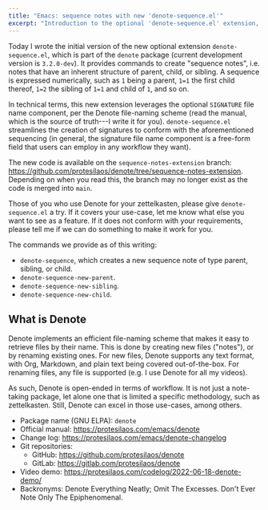 ```yaml
---
title: "Emacs: sequence notes with new 'denote-sequence.el'"
excerpt: "Introduction to the optional 'denote-sequence.el' extension, which is part of the 'denote' Emacs package."
---
```


Today I wrote the initial version of the new optional extension
`denote-sequence.el`, which is part of the `denote` package (current
development version is `3.2.0-dev`). It provides commands to create
"sequence notes", i.e. notes that have an inherent structure of
parent, child, or sibling. A sequence is expressed numerically, such
as `1` being a parent, `1=1` the first child thereof, `1=2` the
sibling of `1=1` and child of `1`, and so on.

In technical terms, this new extension leverages the optional
`SIGNATURE` file name component, per the Denote file-naming scheme
(read the manual, which is the source of truth---I write it for you).
`denote-sequence.el` streamlines the creation of signatures to conform
with the aforementioned sequencing (in general, the signature file
name component is a free-form field that users can employ in any
workflow they want).

The new code is available on the `sequence-notes-extension` branch:
<https://github.com/protesilaos/denote/tree/sequence-notes-extension>.
Depending on when you read this, the branch may no longer exist as the
code is merged into `main`.

Those of you who use Denote for your zettelkasten, please give
`denote-sequence.el` a try. If it covers your use-case, let me know
what else you want to see as a feature. If it does not conform with
your requirements, please tell me if we can do something to make it
work for you.

The commands we provide as of this writing:

- `denote-sequence`, which creates a new sequence note of type parent,
  sibling, or child.
- `denote-sequence-new-parent`.
- `denote-sequence-new-sibling`.
- `denote-sequence-new-child`.

## What is Denote

Denote implements an efficient file-naming scheme that makes it easy
to retrieve files by their name. This is done by creating new files
("notes"), or by renaming existing ones. For new files, Denote
supports any text format, with Org, Markdown, and plain text being
covered out-of-the-box. For renaming files, any file is supported
(e.g. I use Denote for all my videos).

As such, Denote is open-ended in terms of workflow. It is not just a
note-taking package, let alone one that is limited a specific
methodology, such as zettelkasten. Still, Denote can excel in those
use-cases, among others.

+ Package name (GNU ELPA): `denote`
+ Official manual: <https://protesilaos.com/emacs/denote>
+ Change log: <https://protesilaos.com/emacs/denote-changelog>
+ Git repositories:
  + GitHub: <https://github.com/protesilaos/denote>
  + GitLab: <https://gitlab.com/protesilaos/denote>
+ Video demo: <https://protesilaos.com/codelog/2022-06-18-denote-demo/>
+ Backronyms: Denote Everything Neatly; Omit The Excesses.  Don't Ever
  Note Only The Epiphenomenal.
